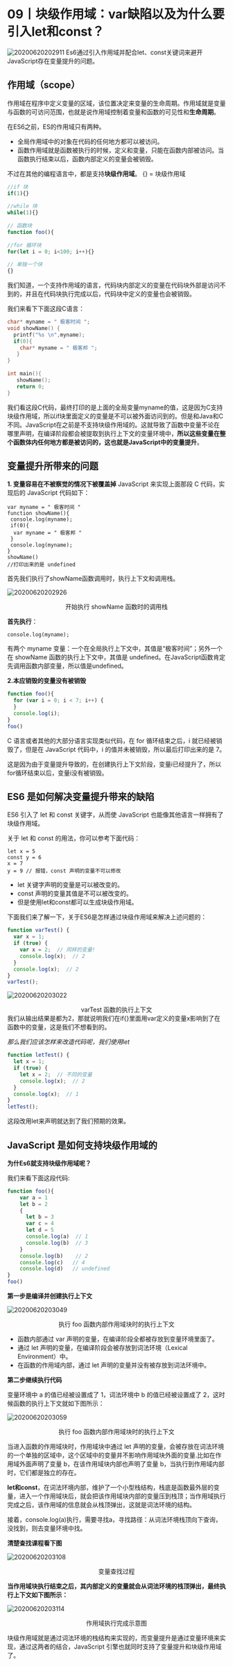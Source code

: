 # 09丨块级作用域：var缺陷以及为什么要引入let和const？
![20200620202911](https://hzy-1301560453.cos.ap-shanghai.myqcloud.com/2020/pictures/20200620202911.png)
Es6通过引入作用域并配合let、const关键词来避开JavaScript存在变量提升的问题。

## 作用域（scope）
作用域在程序中定义变量的区域，该位置决定来变量的生命周期。作用域就是变量与函数的可访问范围，也就是说作用域控制着变量和函数的可见性和**生命周期**。

在ES6之前，ES的作用域只有两种。

- 全局作用域中的对象在代码的任何地方都可以被访问。
- 函数作用域就是函数被执行的时候，定义和变量，只能在函数内部被访问。当函数执行结束以后，函数内部定义的变量会被销毁。

不过在其他的编程语言中，都是支持**块级作用域**。
{}  = 块级作用域
```JavaScript
//if 块
if(1){}
 
//while 块
while(1){}
 
// 函数块
function foo(){
 
//for 循环块
for(let i = 0; i<100; i++){}
 
// 单独一个块
{}
```

我们知道，一个支持作用域的语言，代码块内部定义的变量在代码块外部是访问不到的，并且在代码块执行完成以后，代码块中定义的变量也会被销毁。

我们来看下下面这段C语言：
```C
char* myname = " 极客时间 ";
void showName() {
  printf("%s \n",myname);
  if(0){
    char* myname = " 极客邦 ";
   }
}
 
int main(){
   showName();
   return 0;
}
```

我们看这段C代码，最终打印的是上面的全局变量myname的值，这是因为C支持块级作用域，所以if块里面定义的变量是不可以被外面访问到的。但是和Java和C不同。JavaScript在之前是不支持块级作用域的。这就导致了函数中变量不论在哪里声明，在编译阶段都会被提取到执行上下文的变量环境中，**所以这些变量在整个函数体内任何地方都是被访问的，这也就是JavaScript中的变量提升**。

##  变量提升所带来的问题
**1. 变量容易在不被察觉的情况下被覆盖掉**
 JavaScript 来实现上面那段 C 代码，实现后的 JavaScript 代码如下：
 ```
var myname = " 极客时间 "
function showName(){
  console.log(myname);
  if(0){
   var myname = " 极客邦 "
  }
  console.log(myname);
}
showName()
//打印出来的是 undefined
 ```

 首先我们执行了showName函数调用时，执行上下文和调用栈。

![20200620202926](https://hzy-1301560453.cos.ap-shanghai.myqcloud.com/2020/pictures/20200620202926.png)
 <center>开始执行 showName 函数时的调用栈
</center>

 **首先执行**：
```
console.log(myname);
```
有两个 myname 变量：一个在全局执行上下文中，其值是“极客时间”；另外一个在 showName 函数的执行上下文中，其值是 undefined。在JavaScript函数肯定先调用函数内部变量，所以值是undefined。

**2.本应销毁的变量没有被销毁**
```JavaScript
function foo(){
  for (var i = 0; i < 7; i++) {
  }
  console.log(i); 
}
foo()
```
 C 语言或者其他的大部分语言实现类似代码，在 for 循环结束之后，i 就已经被销毁了，但是在 JavaScript 代码中，i 的值并未被销毁，所以最后打印出来的是 7。

 这是因为由于变量提升导致的，在创建执行上下文阶段，变量i已经提升了，所以for循环结束以后，变量i没有被销毁。

## ES6 是如何解决变量提升带来的缺陷

ES6 引入了 let 和 const 关键字，从而使 JavaScript 也能像其他语言一样拥有了块级作用域。


关于 let 和 const 的用法，你可以参考下面代码：
```
let x = 5
const y = 6
x = 7
y = 9 // 报错，const 声明的变量不可以修改
```

- let 关键字声明的变量是可以被改变的。
- const 声明的变量其值是不可以被改变的。
- 但是使用let和const都可以生成块级作用域。


下面我们来了解一下，关于ES6是怎样通过块级作用域来解决上述问题的：
```JavaScript
function varTest() {
  var x = 1;
  if (true) {
    var x = 2;  // 同样的变量!
    console.log(x);  // 2
  }
  console.log(x);  // 2
}
varTest();
```
![20200620203022](https://hzy-1301560453.cos.ap-shanghai.myqcloud.com/2020/pictures/20200620203022.png)
<center>varTest 函数的执行上下文</center>
我们从输出结果是都为2，那就说明我们在if{}里面用var定义的变量x影响到了在函数中的变量，这是我们不想看到的。

*那么我们应该怎样来改造代码呢，我们使用let*
```JavaScript
function letTest() {
  let x = 1;
  if (true) {
    let x = 2;  // 不同的变量
    console.log(x);  // 2
  }
  console.log(x);  // 1
}
letTest();
```

这段改用let来声明就达到了我们预期的效果。

## JavaScript 是如何支持块级作用域的

**为什Es6就支持块级作用域呢？**

我们来看下面这段代码:
```JavaScript
function foo(){
    var a = 1
    let b = 2
    {
      let b = 3
      var c = 4
      let d = 5
      console.log(a)  // 1 
      console.log(b)  // 3
    }
    console.log(b)    // 2
    console.log(c)   // 4
    console.log(d)   // undefined
}   
foo()
```

**第一步是编译并创建执行上下文**

![20200620203049](https://hzy-1301560453.cos.ap-shanghai.myqcloud.com/2020/pictures/20200620203049.png)
<center>执行 foo 函数内部作用域块时的执行上下文</center>

- 函数内部通过 var 声明的变量，在编译阶段全都被存放到变量环境里面了。
- 通过 let 声明的变量，在编译阶段会被存放到词法环境（Lexical Environment）中。
- 在函数的作用域内部，通过 let 声明的变量并没有被存放到词法环境中。

**第二步继续执行代码**

变量环境中 a 的值已经被设置成了 1，词法环境中 b 的值已经被设置成了 2，这时候函数的执行上下文就如下图所示：

![20200620203059](https://hzy-1301560453.cos.ap-shanghai.myqcloud.com/2020/pictures/20200620203059.png)
<center>执行 foo 函数内部作用域块时的执行上下文</center>

当进入函数的作用域块时，作用域块中通过 let 声明的变量，会被存放在词法环境的一个单独的区域中，这个区域中的变量并不影响作用域块外面的变量.比如在作用域外面声明了变量 b，在该作用域块内部也声明了变量 b，当执行到作用域内部时，它们都是独立的存在。

**let和const**，在词法环境内部，维护了一个小型栈结构，栈底是函数最外层的变量，进入一个作用域块后，就会把该作用域块内部的变量压到栈顶；当作用域执行完成之后，该作用域的信息就会从栈顶弹出，这就是词法环境的结构。

接着，console.log(a)执行，需要寻找a，寻找路径：从词法环境栈顶向下查询，没找到，则去变量环境中找。

**清楚查找课程看下图**

![20200620203108](https://hzy-1301560453.cos.ap-shanghai.myqcloud.com/2020/pictures/20200620203108.png)
<center>变量查找过程</center>

**当作用域块执行结束之后，其内部定义的变量就会从词法环境的栈顶弹出，最终执行上下文如下图所示：**

![20200620203114](https://hzy-1301560453.cos.ap-shanghai.myqcloud.com/2020/pictures/20200620203114.png)
<center>作用域执行完成示意图
</center>

块级作用域就是通过词法环境的栈结构来实现的，而变量提升是通过变量环境来实现，通过这两者的结合，JavaScript 引擎也就同时支持了变量提升和块级作用域了。


